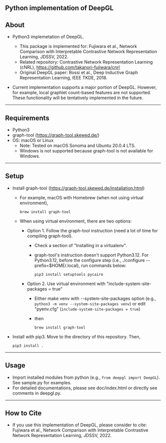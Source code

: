 ## Python implementation of DeepGL

About
-----
* Python3 implemetation of DeepGL.
  * This package is implemented for:
    Fujiwara et al., Network Comparison with Interpretable Contrastive Network Representation Learning, JDSSV, 2022.
  * Related repository: Contrastive Network Representation Learning (cNRL), https://github.com/takanori-fujiwara/cnrl
  * Original DeepGL paper: Rossi et al., Deep Inductive Graph Representation Learning, IEEE TKDE, 2018.

* Current implementation supports a major portion of DeepGL. However, for example, local graphlet count-based features are not supported. These functionality will be tentatively implemented in the future.

******

Requirements
-----
* Python3
* graph-tool (https://graph-tool.skewed.de/)
* OS: macOS or Linux
  * Note: Tested on macOS Sonoma and Ubuntu 20.0.4 LTS.
  * Windows is not supported because graph-tool is not available for Windows.
******

Setup
-----
* Install graph-tool (https://graph-tool.skewed.de/installation.html)
  * For example, macOS with Homebrew (when not using virtual environment),

    `brew install graph-tool`
  
  * When using virtual environment, there are two options:
  
    - Option 1. Follow the graph-tool instruction (need a lot of time for compiling graph-tool).

      - Check a section of "Installing in a virtualenv".

      - graph-tool's instruction doesn't support Python3.12. For Python3.12, before the configure step (i.e., ./configure --prefix=$HOME/.local), run commands below:

        `pip3 install setuptools pycairo`

    - Option 2. Use virtual environment with "include-system-site-packages = true"
      
      - Either make venv with --system-site-packages option (e.g., `python3 -m venv --system-site-packages venv`)
        or edit "pyenv.cfg" (`include-system-site-packages = true`)

      - then
        
        `brew install graph-tool`

* Install with pip3. Move to the directory of this repository. Then,

    `pip3 install .`

******

Usage
-----
* Import installed modules from python (e.g., `from deepgl import DeepGL`). See sample.py for examples.
* For detailed documentations, please see doc/index.html or directly see comments in deepgl.py.

******

How to Cite
----
* If you use this implementation of DeepGL, please consider to cite: Fujiwara et al., Network Comparison with Interpretable Contrastive Network Representation Learning, JDSSV, 2022.
